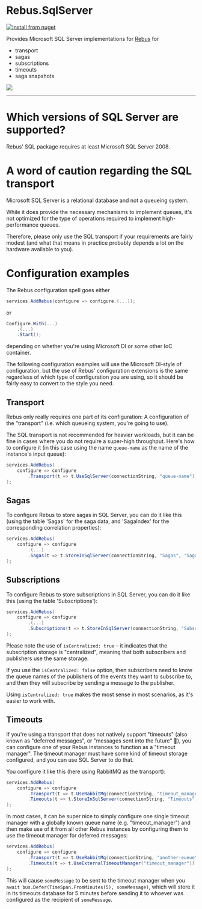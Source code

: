 # Rebus.SqlServer

[![install from nuget](https://img.shields.io/nuget/v/Rebus.SqlServer.svg?style=flat-square)](https://www.nuget.org/packages/Rebus.SqlServer)

Provides Microsoft SQL Server implementations for [Rebus](https://github.com/rebus-org/Rebus) for

* transport
* sagas
* subscriptions
* timeouts
* saga snapshots

![](https://raw.githubusercontent.com/rebus-org/Rebus/master/artwork/little_rebusbus2_copy-200x200.png)

---


# Which versions of SQL Server are supported?

Rebus' SQL package requires at least Microsoft SQL Server 2008.


# A word of caution regarding the SQL transport

Microsoft SQL Server is a relational database and not a queueing system. 

While it does provide the necessary mechanisms to implement queues, it's not optimized for the type of operations required to implement high-performance queues.

Therefore, please only use the SQL transport if your requirements are fairly modest (and what that means in practice probably depends a lot on the hardware available to you).


# Configuration examples

The Rebus configuration spell goes either 
```csharp
services.AddRebus(configure => configure.(...));
```
or
```csharp
Configure.With(...)
	.(...)
	.Start();
```
depending on whether you're using Microsoft DI or some other IoC container.

The following configuration examples will use the Microsoft DI-style of configuration, but the use of Rebus' configuration extensions is the same regardless of which type
of configuration you are using, so it should be fairly easy to convert to the style you need.


## Transport

Rebus only really requires one part of its configuration: A configuration of the "transport" (i.e. which queueing system, you're going to use). 

The SQL transport is not recommended for heavier workloads, but it can be fine in cases where you do not require a super-high throughput. Here's how to configure it
(in this case using the name `queue-name` as the name of the instance's input queue):

```csharp
services.AddRebus(
	configure => configure
		.Transport(t => t.UseSqlServer(connectionString, "queue-name"))
);
```


## Sagas

To configure Rebus to store sagas in SQL Server, you can do it like this (using the table 'Sagas' for the saga data, and 'SagaIndex' for the corresponding correlation properties):

```csharp
services.AddRebus(
	configure => configure
		.(...)
		.Sagas(t => t.StoreInSqlServer(connectionString, "Sagas", "SagaIndex"))
);
```


## Subscriptions

To configure Rebus to store subscriptions in SQL Server, you can do it like this (using the table 'Subscriptions'):

```csharp
services.AddRebus(
	configure => configure
		.(...)
		.Subscriptions(t => t.StoreInSqlServer(connectionString, "Subscriptions", isCentralized: true))
);
```

Please note the use of `isCentralized: true` – it indicates that the subscription storage is "centralized", meaning that both subscribers and publishers use the same storage.

If you use the `isCentralized: false` option, then subscribers need to know the queue names of the publishers of the events they want to subscribe to, and then they will subscribe by sending a message to the publisher.

Using `isCentralized: true` makes the most sense in most scenarios, as it's easier to work with.


## Timeouts

If you're using a transport that does not natively support "timeouts" (also known as "deferred messages", or "messages sent into the future" 🙂), you can configure one of your Rebus instances to function
as a "timeout manager". The timeout manager must have some kind of timeout storage configured, and you can use SQL Server to do that.

You configure it like this (here using RabbitMQ as the transport):

```csharp
services.AddRebus(
	configure => configure
		.Transport(t => t.UseRabbitMq(connectionString, "timeout_manager"))
		.Timeouts(t => t.StoreInSqlServer(connectionString, "Timeouts"))
);
```

In most cases, it can be super nice to simply configure one single timeout manager with a globally known queue name (e.g. "timeout_manager") and then make use of it from all other Rebus instances by
configuring them to use the timeout manager for deferred messages:

```csharp
services.AddRebus(
	configure => configure
		.Transport(t => t.UseRabbitMq(connectionString, "another-eueue"))
		.Timeouts(t => t.UseExternalTimeoutManager("timeout_manager"))
);
```

This will cause `someMessage` to be sent to the timeout manager when you `await bus.Defer(TimeSpan.FromMinutes(5), someMessage)`, which will store it in its timeouts database for 5 minutes before sending it to whoever was configured as the recipient of `someMessage`.



